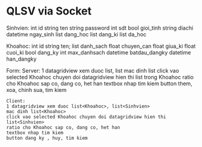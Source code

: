 # QLSV via Socket

Sinhvien:
	int id
	string ten
	string password
	int sdt
	bool gioi_tinh
	string diachi
	datetime ngay_sinh
	list<Khoahoc> dang_hoc
	list<Khoahoc> dang_ki
	list<Khoahoc> da_hoc

Khoahoc:
	int id
	string ten;
	list<Sinhvien> danh_sach
	float chuyen_can
	float giua_ki
	float cuoi_ki
	bool dang_ky
	int max_danhsach 
	datetime batdau_dangky
	datetime han_dangky

Form: 
	Server:
	1 datagridview xem duoc list<Khoahoc>, list<Sinhvien>
	mac dinh list<Khoahoc>
	click vao selected Khoahoc chuyen doi datagridview hien thi list<Sinhvien> trong Khoahoc
	ratio cho Khoahoc sap co, dang co, het han
	textbox nhap tim kiem
	button them, xoa, chinh sua, tim kiem
	
	Client:
	1 datagridview xem duoc list<Khoahoc>, list<Sinhvien>
	mac dinh list<Khoahoc>
	click vao selected Khoahoc chuyen doi datagridview hien thi list<Sinhvien>
	ratio cho Khoahoc sap co, dang co, het han
	textbox nhap tim kiem
	button dang ky , huy, tim kiem